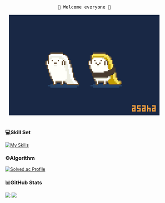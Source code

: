 <div align="center">
  <samp>
      💙 Welcome everyone 💙<br><br>
  </samp>
  <img src="README.assets/sushi.gif" style="zoom:80%;"/><br><br>
</div>

### 💻Skill Set

[![My Skills](https://skillicons.dev/icons?i=c,java,python,js,spring,fastapi,django,vue,npm,nodejs,express,nextjs,jquery,r,postgres,mysql,sqlite,html,css,bootstrap,vscode,idea,eclipse,docker,postman,aws,githubactions,github,git,maven,linux,vim,powershell,md,figma,stackoverflow,discord)](https://skillicons.dev)

### ⚙️Algorithm

[![Solved.ac Profile](http://mazassumnida.wtf/api/v2/generate_badge?boj=summer_2)](https://solved.ac/summer_2/)

### 📊GitHub Stats

<a href="https://stats.dooboo.io"><img src="https://stats.dooboo.io/api/github-stats-advanced?login=code-sum" width="600" /></a>
<a href="https://stats.dooboo.io"><img src="https://stats.dooboo.io/api/github-trophies?login=code-sum" width="720" /></a>
